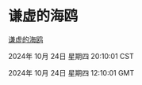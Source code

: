 # 谦虚的海鸥
[谦虚的海鸥](http://219.139.199.238:56308/qxdho/course/base/hotlink/index.php)

2024年 10月 24日 星期四 20:10:01 CST

2024年 10月 24日 星期四 12:10:01 GMT
